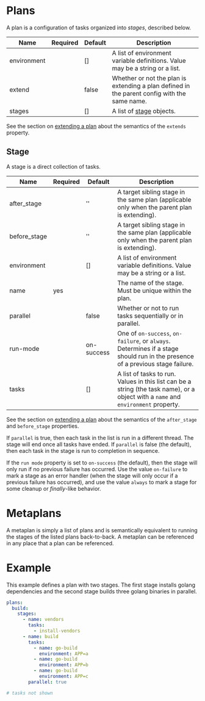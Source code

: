 # Plans

A plan is a configuration of tasks organized into *stages*, described below.

| Name        | Required | Default | Description |
| ----------- | -------- | ------- | ----------- |
| environment |          | []      | A list of environment variable definitions. Value may be a string or a list. |
| extend      |          | false   | Whether or not the plan is extending a plan defined in the parent config with the same name. |
| stages      |          | []      | A list of [stage](https://github.com/efritz/ij/blob/master/docs/plans.md#user-content-stage) objects. |

See the section on [extending a plan](https://github.com/efritz/ij/blob/master/docs/extend.md#user-content-extending-a-plan) about the semantics of the `extends` property.

## Stage

A stage is a direct collection of tasks.

| Name         | Required | Default    | Description |
| ------------ | -------- | ---------- | ----------- |
| after_stage  |          | ''         | A target sibling stage in the same plan (applicable only when the parent plan is extending). |
| before_stage |          | ''         | A target sibling stage in the same plan (applicable only when the parent plan is extending). |
| environment  |          | []         | A list of environment variable definitions. Value may be a string or a list. |
| name         | yes      |            | The name of the stage. Must be unique within the plan. |
| parallel     |          | false      | Whether or not to run tasks sequentially or in parallel. |
| run-mode     |          | on-success | One of `on-success`, `on-failure`, or `always`. Determines if a stage should run in the presence of a previous stage failure. |
| tasks        |          | []         | A list of tasks to run. Values in this list can be a string (the task name), or a object with a `name` and `environment` property. |

See the section on [extending a plan](https://github.com/efritz/ij/blob/master/docs/extend.md#user-content-extending-a-plan) about the semantics of the `after_stage` and `before_stage` properties.

If `parallel` is true, then each task in the list is run in a different thread. The stage will end once all tasks have ended. If `parallel` is false (the default), then each task in the stage is run to completion in sequence.

If the `run mode` property is set to `on-success` (the default), then the stage will only run if no previous failure has occurred. Use the value `on-failure` to mark a stage as an error handler (when the stage will only occur if a previous failure has occurred), and use the value `always` to mark a stage for some cleanup or *finally*-like behavior.

# Metaplans

A metaplan is simply a list of plans and is semantically equivalent to running the stages of the listed plans back-to-back. A metaplan can be referenced in any place that a plan can be referenced.

# Example

This example defines a plan with two stages. The first stage installs golang dependencies and the second stage builds three golang binaries in parallel.

```yaml
plans:
  build:
    stages:
      - name: vendors
        tasks:
          - install-vendors
      - name: build
        tasks:
          - name: go-build
            environment: APP=a
          - name: go-build
            environment: APP=b
          - name: go-build
            environment: APP=c
        parallel: true

# tasks not shown
```
